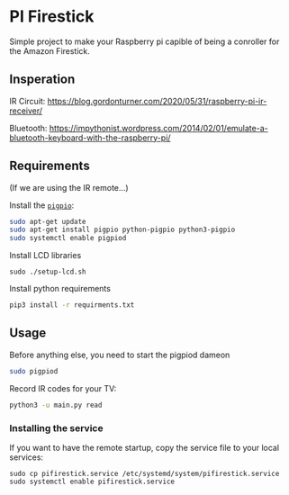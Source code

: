PI Firestick
==============

Simple project to make your Raspberry pi capible of being a 
conroller for the Amazon Firestick.

Insperation
--------------
IR Circuit:
https://blog.gordonturner.com/2020/05/31/raspberry-pi-ir-receiver/

Bluetooth:
https://impythonist.wordpress.com/2014/02/01/emulate-a-bluetooth-keyboard-with-the-raspberry-pi/


Requirements 
--------------

(If we are using the IR remote...)

Install the [`pigpio`](http://abyz.me.uk/rpi/pigpio/index.html):

```bash
sudo apt-get update
sudo apt-get install pigpio python-pigpio python3-pigpio
sudo systemctl enable pigpiod
```

Install LCD libraries
```
sudo ./setup-lcd.sh
```

Install python requirements

```bash
pip3 install -r requirments.txt
```

Usage
-------------

Before anything else, you need to start the pigpiod dameon
```bash
sudo pigpiod
```

Record IR codes for your TV:

```bash
python3 -u main.py read
```


### Installing the service
If you want to have the remote startup, copy the service file to your local services:
```
sudo cp pifirestick.service /etc/systemd/system/pifirestick.service
sudo systemctl enable pifirestick.service
```

